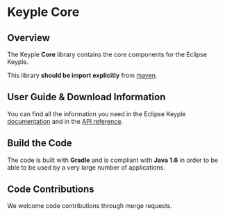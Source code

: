 # Keyple Core

## Overview

The Keyple **Core** library contains the core components for the Eclipse Keyple. 

This library **should be import explicitly** from [maven](https://mvnrepository.com/artifact/org.eclipse.keyple/keyple-java-core).

## User Guide & Download Information

You can find all the information you need in the Eclipse Keyple [documentation](https://keyple.org/docs) and in the [API reference](https://keyple.org/docs/api-reference/).

## Build the Code

The code is built with **Gradle** and is compliant with **Java 1.6** in order to be able to be used by a very large number of applications.

## Code Contributions

We welcome code contributions through merge requests.
